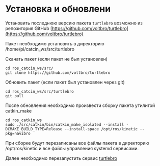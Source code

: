 # Установка и обновлени

Установить последнюю версию пакета `turtlebro` возможно из репозитория GitHub [https://github.com/voltbro/turtlebro](https://github.com/voltbro/turtlebro)

Пакет необходимо установить в директорию /home/pi/catcin\_ws/src/turtlebro

Скачать пакет \(если пакет не был установлен\)

```text
cd ros_catcin_ws/src/
git clone https://github.com/voltbro/turtlebro
```

Обновить пакет \(если пакет был установлен через git\)

```text
cd ros_catcin_ws/src/turtlebro
git pull
```

После обновления необходимо произвести сборку пакета утилитой catkin\_make

```text
cd ros_catkin_ws
sudo ./src/catkin/bin/catkin_make_isolated --install -DCMAKE_BUILD_TYPE=Release --install-space /opt/ros/kinetic --pkg=navibro
```

При сборке будут перезаписаны все файлы пакета в директорию /opt/ros/kinetic и все файлы управления systemd сервисами.

Далее необходимо перезапустить сервис [turtlebro](../administrirovanie-ros/services.md)

